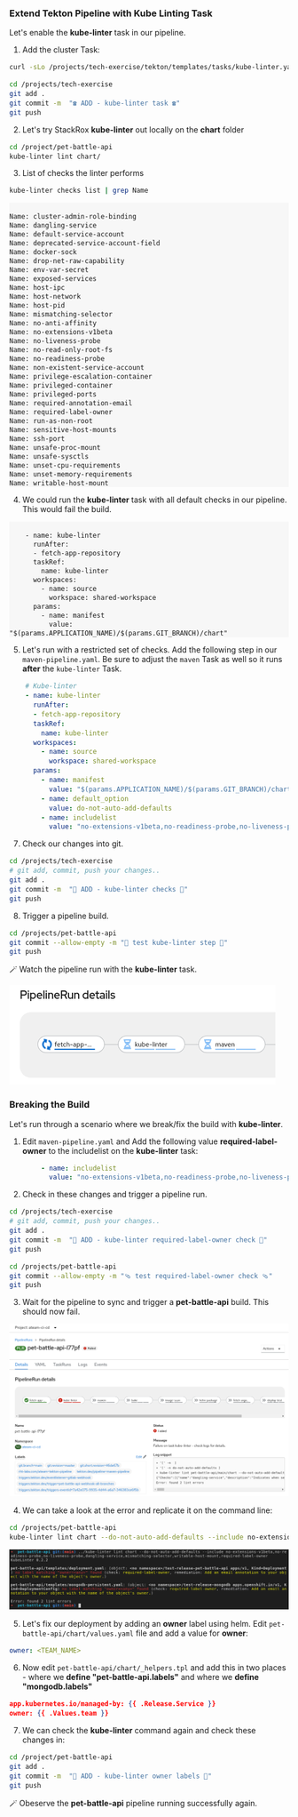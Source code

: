 ### Extend Tekton Pipeline with Kube Linting Task

Let's enable the **kube-linter** task in our pipeline.

1. Add the cluster Task:

```bash
curl -sLo /projects/tech-exercise/tekton/templates/tasks/kube-linter.yaml https://raw.githubusercontent.com/tektoncd/catalog/main/task/kube-linter/0.1/kube-linter.yaml
```

```bash
cd /projects/tech-exercise
git add .
git commit -m  "☎️ ADD - kube-linter task ☎️" 
git push
```

2. Let's try StackRox **kube-linter** out locally on the **chart** folder

```bash
cd /project/pet-battle-api
kube-linter lint chart/
```

3. List of checks the linter performs

```bash
kube-linter checks list | grep Name
```

<div class="highlight" style="background: #f7f7f7">
<pre><code class="language-yaml">
Name: cluster-admin-role-binding
Name: dangling-service
Name: default-service-account
Name: deprecated-service-account-field
Name: docker-sock
Name: drop-net-raw-capability
Name: env-var-secret
Name: exposed-services
Name: host-ipc
Name: host-network
Name: host-pid
Name: mismatching-selector
Name: no-anti-affinity
Name: no-extensions-v1beta
Name: no-liveness-probe
Name: no-read-only-root-fs
Name: no-readiness-probe
Name: non-existent-service-account
Name: privilege-escalation-container
Name: privileged-container
Name: privileged-ports
Name: required-annotation-email
Name: required-label-owner
Name: run-as-non-root
Name: sensitive-host-mounts
Name: ssh-port
Name: unsafe-proc-mount
Name: unsafe-sysctls
Name: unset-cpu-requirements
Name: unset-memory-requirements
Name: writable-host-mount
</code></pre></div>


4. We could run the **kube-linter** task with all default checks in our pipeline. This would fail the build.

<div class="highlight" style="background: #f7f7f7">
<pre><code class="language-yaml">
    - name: kube-linter
      runAfter:
      - fetch-app-repository
      taskRef:
        name: kube-linter
      workspaces:
        - name: source
          workspace: shared-workspace
      params:
        - name: manifest
          value: "$(params.APPLICATION_NAME)/$(params.GIT_BRANCH)/chart"
</code></pre></div>

5. Let's run with a restricted set of checks. Add the following step in our `maven-pipeline.yaml`. Be sure to adjust the `maven` Task as well so it runs **after** the `kube-linter` Task.

```yaml
    # Kube-linter
    - name: kube-linter
      runAfter:
      - fetch-app-repository
      taskRef:
        name: kube-linter
      workspaces:
        - name: source
          workspace: shared-workspace
      params:
        - name: manifest
          value: "$(params.APPLICATION_NAME)/$(params.GIT_BRANCH)/chart"
        - name: default_option
          value: do-not-auto-add-defaults
        - name: includelist
          value: "no-extensions-v1beta,no-readiness-probe,no-liveness-probe,dangling-service,mismatching-selector,writable-host-mount"
```

7. Check our changes into git.

```bash
cd /projects/tech-exercise
# git add, commit, push your changes..
git add .
git commit -m  "🐡 ADD - kube-linter checks 🐡" 
git push
```

8. Trigger a pipeline build.

```bash
cd /projects/pet-battle-api
git commit --allow-empty -m "🐡 test kube-linter step 🐡"
git push
```

🪄 Watch the pipeline run with the **kube-linter** task.

![images/acs-kube-linter-task.png](images/acs-kube-linter-task.png)

### Breaking the Build

Let's run through a scenario where we break/fix the build with **kube-linter**.

1. Edit `maven-pipeline.yaml` and Add the following value **required-label-owner** to the includelist on the **kube-linter** task:

```yaml
        - name: includelist
          value: "no-extensions-v1beta,no-readiness-probe,no-liveness-probe,dangling-service,mismatching-selector,writable-host-mount,required-label-owner"
```

2. Check in these changes and trigger a pipeline run.

```bash
cd /projects/tech-exercise
# git add, commit, push your changes..
git add .
git commit -m  "🐡 ADD - kube-linter required-label-owner check 🐡" 
git push
```

```bash
cd /projects/pet-battle-api
git commit --allow-empty -m "🩴 test required-label-owner check 🩴"
git push
```

3. Wait for the pipeline to sync and trigger a **pet-battle-api** build. This should now fail.

![images/acs-lint-fail.png](images/acs-lint-fail.png)

4. We can take a look at the error and replicate it on the command line:

```bash
cd /projects/pet-battle-api
kube-linter lint chart --do-not-auto-add-defaults --include no-extensions-v1beta,no-readiness-probe,no-liveness-probe,dangling-service,mismatching-selector,writable-host-mount,required-label-owner
```

![images/acs-owner-label-fail.png](images/acs-owner-label-fail.png)

5. Let's fix our deployment by adding an **owner** label using helm. Edit `pet-battle-api/chart/values.yaml` file and add a value for **owner**:

```yaml
owner: <TEAM_NAME>
```

6. Now edit `pet-battle-api/chart/_helpers.tpl` and add this in two places - where we **define "pet-battle-api.labels"** and where we **define "mongodb.labels"**

```json
app.kubernetes.io/managed-by: {{ .Release.Service }}
owner: {{ .Values.team }}
```

7. We can check the **kube-linter** command again and check these changes in:

```bash
cd /project/pet-battle-api
git add .
git commit -m  "🐊 ADD - kube-linter owner labels 🐊" 
git push
```

🪄 Obeserve the **pet-battle-api** pipeline running successfully again.
